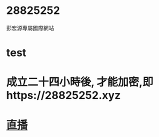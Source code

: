 # 28825252
彭宏源專屬國際網站
# test
# 成立二十四小時後, 才能加密,即https://28825252.xyz
# <a href="https://www.youtube.com/watch?v=1XPHlZSQ9uQ">直播
